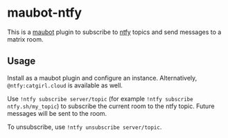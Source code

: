# maubot-ntfy

This is a [maubot](https://maubot.xyz/) plugin to subscribe to [ntfy](https://ntfy.sh/) topics and send messages to a matrix room.

## Usage

Install as a maubot plugin and configure an instance. Alternatively, `@ntfy:catgirl.cloud` is available as well.

Use `!ntfy subscribe server/topic` (for example `!ntfy subscribe ntfy.sh/my_topic`) to subscribe the current room to the ntfy topic. Future messages will be sent to the room.

To unsubscribe, use `!ntfy unsubscribe server/topic`.
